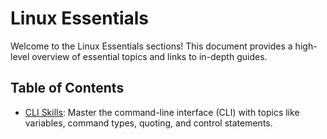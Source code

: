 
# Linux Essentials

Welcome to the Linux Essentials sections! This document provides a high-level overview of essential topics and links to in-depth guides.

## Table of Contents

- [CLI Skills](cli-skills.md): Master the command-line interface (CLI) with topics like variables, command types, quoting, and control statements.